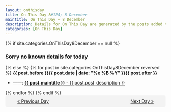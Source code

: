 ```yaml
---
layout: onthisday
title: On This Day &#124; 8 December
maintitle: On This Day — 8 December
description: Details for On This Day are generated by the posts added to the website so the content is subject to changes/updates over time.
categories: [On This Day]
---
```


{% if site.categories.OnThisDay8December == null %}
<h3>Sorry no known details for today</h3>
{% else %}
{% for post in site.categories.OnThisDay8December reversed %}
<strong>{{ post.before }}{{ post.date | date: "%e %B %Y" }}{{ post.after }}</strong>
<ul>
<li> ——: <a class="{{ post.class }}" href="{{ post.url }}"><strong>{{ post.maintitle }}</strong> - {{ post.post_description }}</a></li>
</ul>
{% endfor %}
{% endif %}

<div style="background-color: #f3f3f3; padding: 10px; border-radius: 5px; text-align: center; display: flex; justify-content: space-evenly;">
<a href="/onthisday/12/12-07">« Previous Day</a>
<span style="visibility:hidden;">[ Visit Leap Year February 29 ]</span>
<a href="/onthisday/12/12-09">Next Day »</a>
</div>
